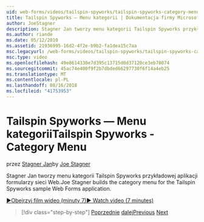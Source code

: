 ```yaml
---
uid: web-forms/videos/tailspin-spyworks/tailspin-spyworks-category-menu
title: Tailspin Spyworks — Menu kategorii | Dokumentacja firmy Microsoft
author: JoeStagner
description: Stagner Jan tworzy menu kategorii Tailspin Spyworks przykładowej aplikacji formularzy sieci Web.
ms.author: riande
ms.date: 05/12/2010
ms.assetid: 21936995-16d2-4f2e-b9b2-fa1dea15c7aa
msc.legacyurl: /web-forms/videos/tailspin-spyworks/tailspin-spyworks-category-menu
msc.type: video
ms.openlocfilehash: 49e8614330e7d395c13715d0d37120ce3eb78074
ms.sourcegitcommit: 45ac74e400f9f2b7dbded66297730f6f14a4eb25
ms.translationtype: MT
ms.contentlocale: pl-PL
ms.lasthandoff: 08/16/2018
ms.locfileid: "41753953"
---
```

<a name="tailspin-spyworks---category-menu"></a><span data-ttu-id="25891-103">Tailspin Spyworks — Menu kategorii</span><span class="sxs-lookup"><span data-stu-id="25891-103">Tailspin Spyworks - Category Menu</span></span>
====================
<span data-ttu-id="25891-104">przez [Stagner Jan](https://github.com/JoeStagner)</span><span class="sxs-lookup"><span data-stu-id="25891-104">by [Joe Stagner](https://github.com/JoeStagner)</span></span>

<span data-ttu-id="25891-105">Stagner Jan tworzy menu kategorii Tailspin Spyworks przykładowej aplikacji formularzy sieci Web.</span><span class="sxs-lookup"><span data-stu-id="25891-105">Joe Stagner builds the category menu for the Tailspin Spyworks sample Web Forms application.</span></span>

[<span data-ttu-id="25891-106">&#9654;Obejrzyj film wideo (minuty 7)</span><span class="sxs-lookup"><span data-stu-id="25891-106">&#9654; Watch video (7 minutes)</span></span>](https://channel9.msdn.com/Blogs/ASP-NET-Site-Videos/tailspin-spyworks-category-menu)

> [!div class="step-by-step"]
> <span data-ttu-id="25891-107">[Poprzednie](tailspin-spyworks-directory-organization.md)
> [dalej](tailspin-spyworks-display-the-product-list.md)</span><span class="sxs-lookup"><span data-stu-id="25891-107">[Previous](tailspin-spyworks-directory-organization.md)
[Next](tailspin-spyworks-display-the-product-list.md)</span></span>
